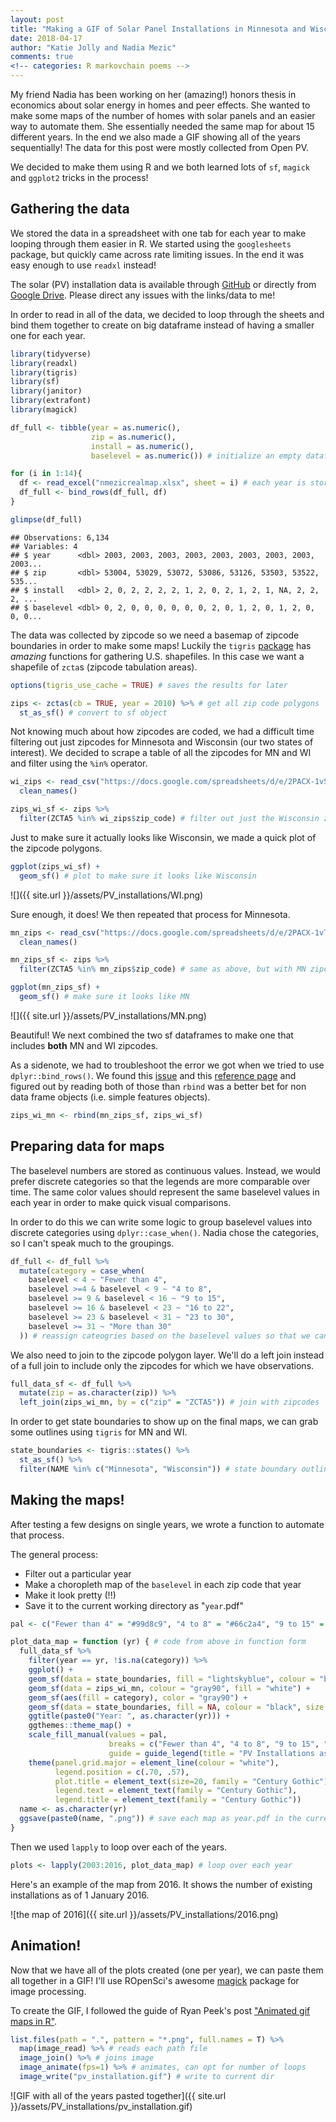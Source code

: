 ```yaml
---
layout: post
title: "Making a GIF of Solar Panel Installations in Minnesota and Wisconsin"
date: 2018-04-17
author: "Katie Jolly and Nadia Mezic"
comments: true
<!-- categories: R markovchain poems -->
---
```


My friend Nadia has been working on her (amazing!) honors thesis in economics about solar energy in homes and peer effects. She wanted to make some maps of the number of homes with solar panels and an easier way to automate them. She essentially needed the same map for about 15 different years. In the end we also made a GIF showing all of the years sequentially! The data for this post were mostly collected from Open PV.

We decided to make them using R and we both learned lots of `sf`, `magick` and `ggplot2` tricks in the process!

Gathering the data
------------------

We stored the data in a spreadsheet with one tab for each year to make looping through them easier in R. We started using the `googlesheets` package, but quickly came across rate limiting issues. In the end it was easy enough to use `readxl` instead!

The solar (PV) installation data is available through [GitHub](https://github.com/katiejolly/blog/blob/master/assets/PV_installations/nmezicrealmap.xlsx) or directly from [Google Drive](https://docs.google.com/spreadsheets/d/16m_5FJrpXO3cCP5zLbT7irnAijLQqD60PVzitqqXH_U/edit?usp=sharing). Please direct any issues with the links/data to me!

In order to read in all of the data, we decided to loop through the sheets and bind them together to create on big dataframe instead of having a smaller one for each year.

``` r
library(tidyverse)
library(readxl)
library(tigris)
library(sf)
library(janitor)
library(extrafont)
library(magick)
```

``` r
df_full <- tibble(year = as.numeric(),
                  zip = as.numeric(),
                  install = as.numeric(),
                  baselevel = as.numeric()) # initialize an empty dataframe so that we can loop through it later

for (i in 1:14){
  df <- read_excel("nmezicrealmap.xlsx", sheet = i) # each year is stored as a separate sheet in the workbook, we want to add them all together
  df_full <- bind_rows(df_full, df)
}

glimpse(df_full)
```

    ## Observations: 6,134
    ## Variables: 4
    ## $ year      <dbl> 2003, 2003, 2003, 2003, 2003, 2003, 2003, 2003, 2003...
    ## $ zip       <dbl> 53004, 53029, 53072, 53086, 53126, 53503, 53522, 535...
    ## $ install   <dbl> 2, 0, 2, 2, 2, 2, 1, 2, 0, 2, 1, 2, 1, NA, 2, 2, 2, ...
    ## $ baselevel <dbl> 0, 2, 0, 0, 0, 0, 0, 0, 2, 0, 1, 2, 0, 1, 2, 0, 0, 0...

The data was collected by zipcode so we need a basemap of zipcode boundaries in order to make some maps! Luckily the `tigris` [package](https://github.com/walkerke/tigris) has *amazing* functions for gathering U.S. shapefiles. In this case we want a shapefile of `zcta`s (zipcode tabulation areas).

``` r
options(tigris_use_cache = TRUE) # saves the results for later

zips <- zctas(cb = TRUE, year = 2010) %>% # get all zip code polygons
  st_as_sf() # convert to sf object
```

Not knowing much about how zipcodes are coded, we had a difficult time filtering out just zipcodes for Minnesota and Wisconsin (our two states of interest). We decided to scrape a table of all the zipcodes for MN and WI and filter using the `%in%` operator.

``` r
wi_zips <- read_csv("https://docs.google.com/spreadsheets/d/e/2PACX-1vSDf0obuIv1yF22kmN2OZ-w6POucJmB2QDNkUANph_YsvUCCuxzbyw2DZ1baf75R5-neMrlUS77cSVc/pub?output=csv") %>% # all the zipcodes in WI
  clean_names()

zips_wi_sf <- zips %>%
  filter(ZCTA5 %in% wi_zips$zip_code) # filter out just the Wisconsin zipcodes from the zipcodes sf dataframe
```

Just to make sure it actually looks like Wisconsin, we made a quick plot of the zipcode polygons.

``` r
ggplot(zips_wi_sf) +
  geom_sf() # plot to make sure it looks like Wisconsin
```

![]({{ site.url }}/assets/PV_installations/WI.png)

Sure enough, it does! We then repeated that process for Minnesota.

``` r
mn_zips <- read_csv("https://docs.google.com/spreadsheets/d/e/2PACX-1vT_ukd77dQc352AjSXvLk6RUZ7NyrDDWeA17WgnWwb_Rn7SusjT3H0Y_ADh1qDXo8TcJU8bYeCeTpb6/pub?output=csv") %>%
  clean_names()

mn_zips_sf <- zips %>%
  filter(ZCTA5 %in% mn_zips$zip_code) # same as above, but with MN zipcodes

ggplot(mn_zips_sf) +
  geom_sf() # make sure it looks like MN
```

![]({{ site.url }}/assets/PV_installations/MN.png)

Beautiful! We next combined the two sf dataframes to make one that includes **both** MN and WI zipcodes.

As a sidenote, we had to troubleshoot the error we got when we tried to use `dplyr::bind_rows()`. We found this [issue](https://github.com/tidyverse/dplyr/issues/2457) and this [reference page](https://r-spatial.github.io/sf/reference/bind.html) and figured out by reading both of those than `rbind` was a better bet for non data frame objects (i.e. simple features objects).

``` r
zips_wi_mn <- rbind(mn_zips_sf, zips_wi_sf)
```

Preparing data for maps
-----------------------

The baselevel numbers are stored as continuous values. Instead, we would prefer discrete categories so that the legends are more comparable over time. The same color values should represent the same baselevel values in each year in order to make quick visual comparisons.

In order to do this we can write some logic to group baselevel values into discrete categories using `dplyr::case_when()`. Nadia chose the categories, so I can't speak much to the groupings.

``` r
df_full <- df_full %>%
  mutate(category = case_when(
    baselevel < 4 ~ "Fewer than 4",
    baselevel >=4 & baselevel < 9 ~ "4 to 8",
    baselevel >= 9 & baselevel < 16 ~ "9 to 15",
    baselevel >= 16 & baselevel < 23 ~ "16 to 22",
    baselevel >= 23 & baselevel < 31 ~ "23 to 30",
    baselevel >= 31 ~ "More than 30"
  )) # reassign cateogries based on the baselevel values so that we can map on a discrete color scale
```

We also need to join to the zipcode polygon layer. We'll do a left join instead of a full join to include only the zipcodes for which we have observations.

``` r
full_data_sf <- df_full %>%
  mutate(zip = as.character(zip)) %>%
  left_join(zips_wi_mn, by = c("zip" = "ZCTA5")) # join with zipcodes
```

In order to get state boundaries to show up on the final maps, we can grab some outlines using `tigris` for MN and WI.

``` r
state_boundaries <- tigris::states() %>%
  st_as_sf() %>%
  filter(NAME %in% c("Minnesota", "Wisconsin")) # state boundary outlines
```

Making the maps!
----------------

After testing a few designs on single years, we wrote a function to automate that process.

The general process:

-   Filter out a particular year
-   Make a choropleth map of the `baselevel` in each zip code that year
-   Make it look pretty (!!)
-   Save it to the current working directory as "`year`.pdf"

``` r
pal <- c("Fewer than 4" = "#99d8c9", "4 to 8" = "#66c2a4", "9 to 15" = "#41ae76", "16 to 22" = "#238b45", "23 to 30" = "#006d2c", "More than 30" = "#00441b") # create a named vector for the map legend and coloring. The names will be the text in the legend.

plot_data_map = function (yr) { # code from above in function form
  full_data_sf %>%
    filter(year == yr, !is.na(category)) %>%
    ggplot() +
    geom_sf(data = state_boundaries, fill = "lightskyblue", colour = "black", alpha = 0.2) +
    geom_sf(data = zips_wi_mn, colour = "gray90", fill = "white") +
    geom_sf(aes(fill = category), color = "gray90") +
    geom_sf(data = state_boundaries, fill = NA, colour = "black", size = 1) +
    ggtitle(paste0("Year: ", as.character(yr))) +
    ggthemes::theme_map() +
    scale_fill_manual(values = pal,
                      breaks = c("Fewer than 4", "4 to 8", "9 to 15", "16 to 22", "23 to 30", "More than 30"),
                      guide = guide_legend(title = "PV Installations as of January 1", ncol = 2, family = "Century Gothic")) +
    theme(panel.grid.major = element_line(colour = "white"),
          legend.position = c(.70, .57),
          plot.title = element_text(size=20, family = "Century Gothic"),
          legend.text = element_text(family = "Century Gothic"),
          legend.title = element_text(family = "Century Gothic"))
  name <- as.character(yr)
  ggsave(paste0(name, ".png")) # save each map as year.pdf in the current working directory
}
```

Then we used `lapply` to loop over each of the years.

``` r
plots <- lapply(2003:2016, plot_data_map) # loop over each year
```

Here's an example of the map from 2016. It shows the number of existing installations as of 1 January 2016.

![the map of 2016]({{ site.url }}/assets/PV_installations/2016.png)

Animation!
----------

Now that we have all of the plots created (one per year), we can paste them all together in a GIF! I'll use ROpenSci's awesome [magick](https://cran.r-project.org/web/packages/magick/vignettes/intro.html#installing_magick) package for image processing.

To create the GIF, I followed the guide of Ryan Peek's post ["Animated gif maps in R"](https://ryanpeek.github.io/2016-10-19-animated-gif_maps_in_R/).

``` r
list.files(path = ".", pattern = "*.png", full.names = T) %>%
  map(image_read) %>% # reads each path file
  image_join() %>% # joins image
  image_animate(fps=1) %>% # animates, can opt for number of loops
  image_write("pv_installation.gif") # write to current dir
```

![GIF with all of the years pasted together]({{ site.url }}/assets/PV_installations/pv_installation.gif)
